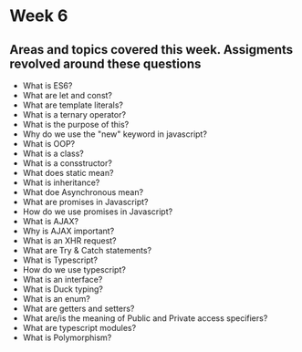 # Week 6
## Areas and topics covered this week. Assigments revolved around these questions
- What is ES6?
- What are let and const?
- What are template literals?
- What is a ternary operator?
- What is the purpose of this?
- Why do we use the "new" keyword in javascript?
- What is OOP?
- What is a class?
- What is a consstructor?
- What does static mean?
- What is inheritance?
- What doe Asynchronous mean?
- What are promises in Javascript?
- How do we use promises in Javascript?
- What is AJAX?
- Why is AJAX important?
- What is an XHR request?
- What are Try & Catch statements?
- What is Typescript?
- How do we use typescript?
- What is an interface?
- What is Duck typing?
- What is an enum?
- What are getters and setters?
- What are/is the meaning of Public and Private access specifiers?
- What are typescript modules?
- What is Polymorphism?
